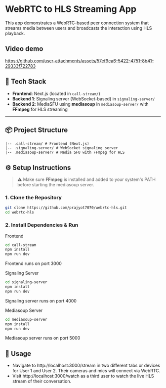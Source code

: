 # WebRTC to HLS Streaming App
This app demonstrates a WebRTC-based peer connection system that streams media between users and broadcasts the interaction using HLS playback.

## Video demo

https://github.com/user-attachments/assets/57ef9ca6-5422-4751-8b41-29333f722783



## 🧩 Tech Stack

- **Frontend**: Next.js (located in `call-stream/`)
- **Backend 1**: Signaling server (WebSocket-based) in `signaling-server/`
- **Backend 2**: MediaSFU using **mediasoup** in `mediasoup-server/` with **FFmpeg** for HLS streaming

---

## 📦 Project Structure
```
|-- .call-stream/ # Frontend (Next.js)
|-- .signaling-server/ # WebSocket signaling server
|-- .mediasoup-server/ # Media SFU with FFmpeg for HLS
```

## ⚙️ Setup Instructions

> ⚠️ Make sure **FFmpeg** is installed and added to your system's PATH before starting the mediasoup server.

### 1. Clone the Repository

```bash
git clone https://github.com/prajyot7070/webrtc-hls.git
cd webrtc-hls
```

### 2. Install Dependencies & Run
Frontend
```bash
cd call-stream
npm install
npm run dev
```
Frontend runs on port 3000

Signaling Server
```bash 
cd signaling-server
npm install
npm run dev
```
Signaling server runs on port 4000

Mediasoup Server
```bash
cd mediasoup-server
npm install
npm run dev
```
Mediasoup server runs on port 5000

## 🧪 Usage
- Navigate to http://localhost:3000/stream in two different tabs or devices for User 1 and User 2. Their cameras and mics will connect via WebRTC.
- Visit http://localhost:3000/watch as a third user to watch the live HLS stream of their conversation.
